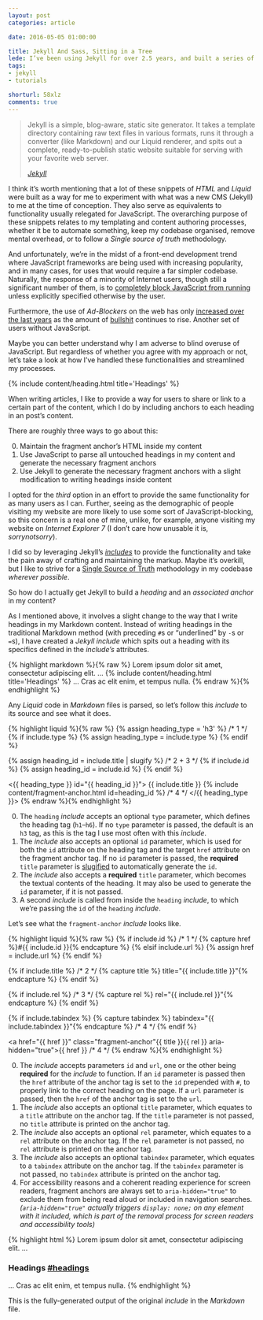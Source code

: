 ```yaml
---
layout: post
categories: article

date: 2016-05-05 01:00:00

title: Jekyll And Sass, Sitting in a Tree
lede: I’ve been using Jekyll for over 2.5 years, and built a series of useful include components to help simplify and streamline my templating and authoring processes.
tags:
- jekyll
- tutorials

shorturl: 58xlz
comments: true
---
```


<blockquote>
    <p>Jekyll is a simple, blog-aware, static site generator. It takes a template directory containing raw text files in various formats, runs it through a converter (like Markdown) and our Liquid renderer, and spits out a complete, ready-to-publish static website suitable for serving with your favorite web server.</p>
    <cite><a rel="external" href="http://jekyllrb.com/">Jekyll</a></cite>
</blockquote>

I think it’s worth mentioning that a lot of these snippets of *HTML* and *Liquid* were built as a way for me to experiment with what was a new CMS (Jekyll) to me at the time of conception. They also serve as equivalents to functionality usually relegated for JavaScript. The overarching purpose of these snippets relates to my templating and content authoring processes, whether it be to automate something, keep my codebase organised, remove mental overhead, or to follow a *Single source of truth* methodology.

And unfortunately, we’re in the midst of a front-end development trend where JavaScript frameworks are being used with increasing popularity, and in many cases, for uses that would require a far simpler codebase. Naturally, the response of a minority of Internet users, though still a significant number of them, is to <a rel="external" href="https://noscript.net/">completely block JavaScript from running</a> unless explicitly specified otherwise by the user.

Furthermore, the use of *Ad-Blockers* on the web has only <a rel="external" href="https://blog.pagefair.com/2015/ad-blocking-report/">increased over the last years</a> as the amount of <a rel="external" href="http://deathtobullshit.com/">bullshit</a> continues to rise. Another set of users without JavaScript.

Maybe you can better understand why I am adverse to blind overuse of JavaScript. But regardless of whether you agree with my approach or not, let’s take a look at how I’ve handled these functionalities and streamlined my processes.


{% include content/heading.html title='Headings' %}

When writing articles, I like to provide a way for users to share or link to a certain part of the content, which I do by including anchors to each heading in an post’s content.

There are roughly three ways to go about this:

0. Maintain the fragment anchor’s HTML inside my content
0. Use JavaScript to parse all untouched headings in my content and generate the necessary fragment anchors
0. Use Jekyll to generate the necessary fragment anchors with a slight modification to writing headings inside content

I opted for the *third* option in an effort to provide the same functionality for as many users as I can. Further, seeing as the demographic of people visiting my website are more likely to use some sort of JavaScript-blocking, so this concern is a real one of mine, unlike, for example, anyone visiting my website on *Internet Explorer 7* (I don’t care how unusable it is, *sorrynotsorry*).

I did so by leveraging Jekyll’s <a rel="external" href="https://jekyllrb.com/docs/templates/#includes" title="Jekyll Templating Includes">*includes*</a> to provide the functionality and take the pain away of crafting and maintaining the markup. Maybe it’s overkill, but I like to strive for a <a rel="external" href="https://en.wikipedia.org/wiki/Single_source_of_truth">Single Source of Truth</a> methodology in my codebase *wherever possible*.

So how do I actually get Jekyll to build a *heading* and an *associated anchor* in my content?

As I mentioned above, it involves a slight change to the way that I write headings in my Markdown content. Instead of writing headings in the traditional Markdown method (with preceding `#`s or <q>underlined</q> by `-`s or `=`s), I have created a *Jekyll* *include* which spits out a heading with its specifics defined in the *include’s* attributes.

{% highlight markdown %}{% raw %}
Lorem ipsum dolor sit amet, consectetur adipiscing elit.
...
{% include content/heading.html title='Headings' %}
...
Cras ac elit enim, et tempus nulla.
{% endraw %}{% endhighlight %}

Any *Liquid* code in *Markdown* files is parsed, so let’s follow this *include* to its source and see what it does.

{% highlight liquid %}{% raw %}
{% assign heading_type = 'h3' %}                             /* 1 */
{% if include.type %}
    {% assign heading_type = include.type %}
{% endif %}

{% assign heading_id = include.title | slugify %}            /* 2 + 3 */
{% if include.id %}
    {% assign heading_id = include.id %}
{% endif %}

<{{ heading_type }} id="{{ heading_id }}">
    {{ include.title }}
    {% include content/fragment-anchor.html id=heading_id %}  /* 4 */
</{{ heading_type }}>
{% endraw %}{% endhighlight %}

0. The `heading` *include* accepts an optional `type` parameter, which defines the heading tag (`h1`–`h6`). If no `type` parameter is passed, the default is an `h3` tag, as this is the tag I use most often with this *include*.
0. The *include* also accepts an optional `id` parameter, which is used for both the `id` attribute on the heading tag and the target `href` attribute on the fragment anchor tag. If no `id` parameter is passed, the **required** `title` parameter is [slugified](https://jekyllrb.com/docs/templates/) to automatically generate the `id`.
0. The *include* also accepts a **required** `title` parameter, which becomes the textual contents of the heading. It may also be used to generate the `id` parameter, if it is not passed.
0. A second *include* is called from inside the `heading` *include*, to which we’re passing the `id` of the `heading` *include*.

Let’s see what the `fragment-anchor` *include* looks like.

{% highlight liquid %}{% raw %}
{% if include.id %}                                                  /* 1 */
    {% capture href %}#{{ include.id }}{% endcapture %}
{% elsif include.url %}
    {% assign href = include.url %}
{% endif %}

{% if include.title %}                                               /* 2 */
    {% capture title %} title="{{ include.title }}"{% endcapture %}
{% endif %}

{% if include.rel %}                                                 /* 3 */
    {% capture rel %} rel="{{ include.rel }}"{% endcapture %}
{% endif %}

{% if include.tabindex %}
    {% capture tabindex %} tabindex="{{ include.tabindex }}"{% endcapture %}  /* 4 */
{% endif %}

<a href="{{ href }}" class="fragment-anchor"{{ title }}{{ rel }} aria-hidden="true">{{ href }}</a>  /* 4 */
{% endraw %}{% endhighlight %}

0. The *include* accepts parameters `id` and `url`, one or the other being **required** for the *include* to function. If an `id` parameter is passed then the `href` attribute of the anchor tag is set to the `id` prepended with `#`, to properly link to the correct heading on the page. If a `url` parameter is passed, then the `href` of the anchor tag is set to the `url`.
0. The *include* also accepts an optional `title` parameter, which equates to a `title` attribute on the anchor tag. If the `title` parameter is not passed, no `title` attribute is printed on the anchor tag.
0. The *include* also accepts an optional `rel` parameter, which equates to a `rel` attribute on the anchor tag. If the `rel` parameter is not passed, no `rel` attribute is printed on the anchor tag.
0. The *include* also accepts an optional `tabindex` parameter, which equates to a `tabindex` attribute on the anchor tag. If the `tabindex` parameter is not passed, no `tabindex` attribute is printed on the anchor tag.
0. For accessibility reasons and a coherent reading experience for screen readers, fragment anchors are always set to `aria-hidden="true"` to exclude them from being read aloud or included in navigation searches. *(`aria-hidden="true"` actually triggers `display: none;` on any element with it included, which is part of the removal process for screen readers and accessibility tools)*

{% highlight html %}
Lorem ipsum dolor sit amet, consectetur adipiscing elit.
...
<h3 id="headings">
    Headings
    <a href="#headings" class="fragment-anchor" aria-hidden="true">#headings</a>
</h3>
...
Cras ac elit enim, et tempus nulla.
{% endhighlight %}

This is the fully-generated output of the original *include* in the *Markdown* file.












